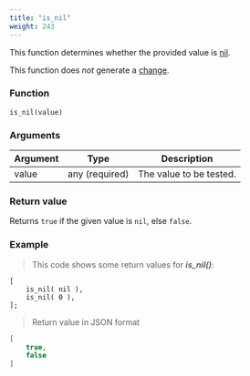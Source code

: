 ```yaml
---
title: "is_nil"
weight: 243
---
```


This function determines whether the provided value is [nil](../../../data-types/nil).

This function does *not* generate a [change](../../../overview/changes).

### Function

`is_nil(value)`

### Arguments

Argument | Type | Description
-------- | ---- | -----------
value | any (required) | The value to be tested.

### Return value

Returns `true` if the given value is `nil`, else `false`.

### Example

> This code shows some return values for ***is_nil()***:

```thingsdb,json_response
[
    is_nil( nil ),
    is_nil( 0 ),
];
```

> Return value in JSON format

```json
[
    true,
    false
]
```
